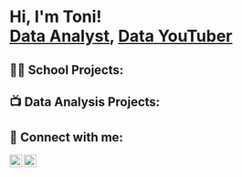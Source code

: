 <h1>Hi, I'm Toni! <br/><a href="https://toniciobanu.github.io/Portfolio/">Data Analyst</a>, <a href="https://youtube.com/@tonistakeoneverything?si=MMliLJXoKGZfymzA">Data YouTuber </a></h1>

<h2>👨‍💻 School Projects:</h2>

<h2>📺 Data Analysis Projects:</h2>

<h2> 🤳 Connect with me:</h2>

[<img align="left" alt="JoshMadakor | LinkedIn" width="22px" src="https://cdn.jsdelivr.net/npm/simple-icons@v3/icons/linkedin.svg" />][linkedin]
[<img align="left" alt="JoshMadakor | Instagram" width="22px" src="https://cdn.jsdelivr.net/npm/simple-icons@v3/icons/instagram.svg" />][instagram]

[instagram]: https://www.instagram.com/toniciobanu/
[linkedin]: https://www.linkedin.com/in/toniciobanu/
